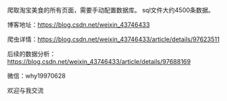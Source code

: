 ﻿爬取淘宝美食的所有页面，需要手动配置数据库。 sql文件大约4500条数据。

博客地址：https://blog.csdn.net/weixin_43746433

爬虫详情：https://blog.csdn.net/weixin_43746433/article/details/97623511

后续的数据分析：https://blog.csdn.net/weixin_43746433/article/details/97688169

微信：why19970628

欢迎与我交流
